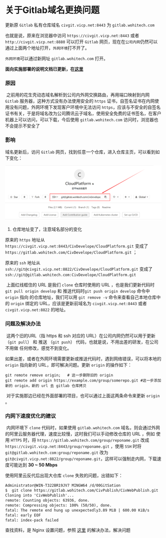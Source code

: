 # 关于Gitlab域名更换问题

更新原 `Gitlab` 私有仓库域名 `civgit.vicp.net:8443` 为 `gitlab.wohitech.com` 

也就是说，原来在浏览器中访问 `https://civgit.vicp.net:8443` 或者 `http://civgit.vicp.net:8880` 可以打开 `Gitlab` 网页，现在在`公司内网`仍然可以通过上面两个地址打开，`外网环境`打不开了。

`外网环境`可以通过新网址 `gitlab.wohitech.com` 打开。 

**面向实施部署的说明文档已更新，在[这里](./部署环境搭建--面向实施.md)**

### 原因

​	之前用的花生壳动态域名解析到公司内外网交换路由，再用端口映射到内网 `Gitlab` 服务器，这种方式没有办法使用安全的 `https` 证书，自签名证书在内网使用没有问题，外网环境下发现客户环境中无法访问 `https`，应该与不安全的自签名证书有关，于是将域名改为公司腾讯云子域名，使用安全免费的证书签名，在客户机器上可以访问，可以下载，今后使用 `gitlab.wohitech.com` 访问时，浏览器也不会提示不安全了

### 影响

域名更新后，访问 `Gitlab` 网页，找到任意一个仓库，进入仓库主页，可以看到如下变化：

![1541126727309](./关于Gitlab域名更换问题/1541126727309.png)

1. 仓库地址变了，注意域名部分的变化

原来的 `https` 地址从 `https://civgit.vicp.net:8443/CivDevelope/CloudPlatform.git` 变成了 `https://gitlab.wohitech.com/CivDevelope/CloudPlatform.git` ；

原来的 `ssh` 地址从 `ssh://git@civgit.vicp.net:8822/CivDevelope/CloudPlatform.git` 变成了 `ssh://git@gitlab.wohitech.com:CivDevelope/CloudPlatform.git` 



​	上面红线框住的 URL 是我们 `clone` 仓库时使用的 URL ，也是我们更新代码时 `git pull origin develop` 和 推送代码时`git push origin develop` 命令中 `origin` 指向 的仓库地址，我们可以用 `git remove -v` 命令来查看自己本地仓库中的 `origin` 绑定的 URL，应该是更新前域名为  `civgit.vicp.net:8443` 或者 `civgit.vicp.net:8822` 的地址。



### 问题及解决办法

​	这两个旧的URL（指 https 和 ssh 对应的 URL）在公司内网仍然可以用于更新（`git pull`） 和 推送 （`git push`） 代码，也就是说，不用出差的研发，在公司不用做 任何修改，感觉不到变化。

​	如果出差，或者在外网环境需要更新或推送代码时，遇到网络错误，可以将本地的 `origin` 指向新的 URL，即可解决问题。更新 `origin` 的操作如下：

```shell
git remote remove origin;	# 这一步删除旧的 origin
git remote add origin https://example.com/group/somerepo.git #这一步添加新的 origin，新的 url 去 gitlab 仓库拷贝
```

​	对于实施那边已经在外面部署的项目，也可以通过上面这两条命令来更新 `origin` 。



### 内网下速度优化的建议

​	内网环境下 `clone` 代码时，如果使用 `gitlab.wohitech.com` 域名，则会通过外网的阿里云服务器代理，速度比较慢，这时我们可以手动修改仓库的 URL ，例如 使用 `HTTPS` 时，将 `https://gitlab.wohitech.com/group/reponame.git` 改成 `https://civgit.vicp.net:8443/group/reponame.git` ，使用 `SSH` 时将 `git@gitlab.wohitech.com:group/reponame.git` 改为 `git@civgit.vicp.net:8822/group/reponame.git`，这样可以强制走内网，下载速度可能达到 **30 ~ 50 Mbps** 



使用阿里云反代后出现大仓库 `clone` 失败的问题，出错如下：

```shell
Administrator@WIN-T322BR19JV7 MINGW64 /d/00GitSation
$  git clone https://gitlab.wohitech.com/CivPublish/CivWebPublish.git
Cloning into 'CivWebPublish'...
remote: Counting objects: 63936, done.
remote: Compressing objects: 100% (50/50), done.
fatal: The remote end hung up unexpectedly3.89 MiB | 600.00 KiB/s
fatal: early EOF
fatal: index-pack failed
```

查找资料，是 Nginx 设置问题，参照 [这里](https://www.scalescale.com/tips/nginx/optimizing-nginx-for-serving-files-bigger-than-1gb/) 的解决办法，解决问题

